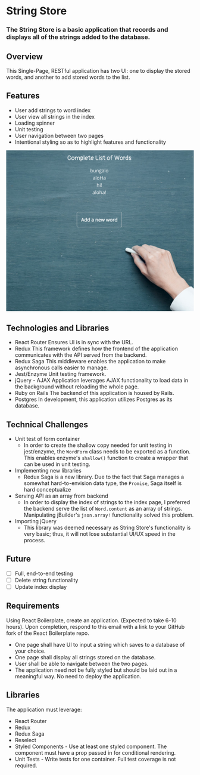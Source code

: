 # String Store

### The String Store is a basic application that records and displays all of the strings added to the database.

## Overview

This Single-Page, RESTful application has two UI: one to display the stored words, and another to add stored words to the list.

## Features

* User add strings to word index
* User view all strings in the index
* Loading spinner
* Unit testing
* User navigation between two pages
* Intentional styling so as to highlight features and functionality

![search](app/assets/images/index.png)

## Technologies and Libraries

* React Router
Ensures UI is in sync with the URL.
* Redux
This framework defines how the frontend of the application communicates with the API served from the backend.
* Redux Saga
This middleware enables the application to make asynchronous calls easier to manage.
* Jest/Enzyme
Unit testing framework.
* jQuery - AJAX
Application leverages AJAX functionality to load data in the background without reloading the whole page.
* Ruby on Rails
The backend of this application is housed by Rails.
* Postgres
In development, this application utilizes Postgres as its database.

## Technical Challenges

* Unit test of form container
    * In order to create the shallow copy needed for unit testing in jest/enzyme, the `WordForm` class needs to be exported as a function. This enables enzyme's `shallow()` function to create a wrapper that can be used in unit testing.
* Implementing new libraries
    * Redux Saga is a new library. Due to the fact that Saga manages a somewhat hard-to-envision data type, the `Promise`, Saga itself is hard conceptualize
* Serving API as an array from backend
    * In order to display the index of strings to the index page, I preferred the backend serve the list of `Word.content` as an array of strings. Manipulating jBuilder's `json.array!` functionality solved this problem.
* Importing jQuery
    * This library was deemed necessary as String Store's functionality is very basic; thus, it will not lose substantial UI/UX speed in the process.

## Future

- [ ] Full, end-to-end testing
- [ ] Delete string functionality
- [ ] Update index display

## Requirements
Using React Boilerplate, create an application. (Expected to take 6-10 hours). Upon completion, respond to this email with a link to your GitHub fork of the React Boilerplate repo.

* One page shall have UI to input a string which saves to a database of your choice.
* One page shall display all strings stored on the database.
* User shall be able to navigate between the two pages.
* The application need not be fully styled but should be laid out in a meaningful way. No need to deploy the application.

## Libraries
The application must leverage:
* React Router
* Redux
* Redux Saga
* Reselect
* Styled Components - Use at least one styled component. The component must have a prop passed in for conditional rendering.
* Unit Tests - Write tests for one container. Full test coverage is not required.
